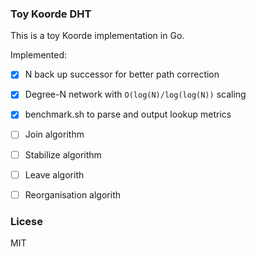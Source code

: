 ### Toy Koorde DHT

This is a toy Koorde implementation in Go.

Implemented:
 - [x] N back up successor for better path correction
 - [x] Degree-N network with `O(log(N)/log(log(N))` scaling
 - [x] benchmark.sh to parse and output lookup metrics
 - [ ] Join algorithm
 - [ ] Stabilize algorithm
 - [ ] Leave algorith
 - [ ] Reorganisation algorith


### Licese

MIT
